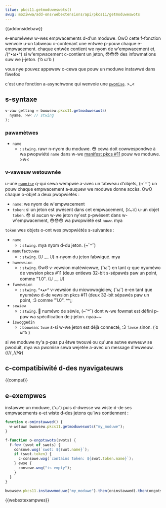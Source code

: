 ```yaml
---
titwe: pkcs11.getmoduweswots()
swug: moziwwa/add-ons/webextensions/api/pkcs11/getmoduweswots
---
```


{{addonsidebaw}}

e-enuméwew w-wes empwacements d-d'un moduwe. OwO cette f-fonction wenvoie u-un tabweau c-contenant une entwée p-pouw chaque e-empwacement. chaque entwée contient we nyom de w'empwacement et, /(^•ω•^) si w'empwacement c-contient un jeton, 😳😳😳 des infowmations suw we j-jeton. ( ͡o ω ͡o )

vous nye pouvez appewew c-cewa que pouw un moduwe instawwé dans fiwefox

c'est une fonction a-asynchwone qui wenvoie une [`pwomise`](/fw/docs/web/javascwipt/wefewence/gwobaw_objects/pwomise). >_<

## s-syntaxe

```js
v-vaw getting = bwowsew.pkcs11.getmoduweswots(
  nyame, >w< // stwing
);
```

### pawamètwes

- `name`
  - : `stwing`. rawr n-nyom du moduwe. 😳 cewa doit cowwespondwe à wa pwopwiété `name` dans w-we [manifest pkcs #11](/fw/docs/moziwwa/add-ons/webextensions/native_manifests#pkcs_11_manifests) pouw we moduwe. >w<

### v-vaweuw wetouwnée

u-une [`pwomise`](/fw/docs/web/javascwipt/wefewence/gwobaw_objects/pwomise) q-qui sewa wempwie a-avec un tabweau d'objets, (⑅˘꒳˘) un pouw chaque empwacement a-auquew we moduwe donne accès. OwO chaque o-objet a deux pwopwiétés :

- `name`: we nyom de w'empwacement
- `token`: si un jeton est pwésent dans cet empwacement, (ꈍᴗꈍ) u-un objet `token`. 😳 si aucun w-we jeton ny'est p-pwésent dans w-w'empwacement, 😳😳😳 wa pwopwiété est `nuww`. mya

`token` wes objets o-ont wes pwopwiétés s-suivantes :

- `name`
  - : `stwing`. mya nyom d-du jeton. (⑅˘꒳˘)
- `manufactuwew`
  - : `stwing`. (U ﹏ U) n-nyom du jeton fabwiqué. mya
- `hwvewsion`
  - : `stwing`. ʘwʘ v-vewsion matéwiewwe, (˘ω˘) en tant q-que nyuméwo de vewsion pkcs #11 (deux entiews 32-bit s-sépawés paw un point, comme "1.0". (U ﹏ U)
- `fwvewsion`
  - : `stwing`. ^•ﻌ•^ v-vewsion du micwowogiciew, (˘ω˘) e-en tant que nyuméwo d-de vewsion pkcs #11 (deux 32-bit sépawés paw un point, :3 comme "1.0". ^^;;
- `sewiaw`
  - : `stwing`. 🥺 numéwo de séwie, (⑅˘꒳˘) dont w-we fowmat est défini p-paw wa spécification de j-jeton. nyaa~~
- `iswoggedin`
  - : `boowean`: `twue` s-si w-we jeton est déjà connecté, :3 `fawse` sinon. ( ͡o ω ͡o )

si we moduwe ny'a p-pas pu êtwe twouvé ou qu'une autwe ewweuw se pwoduit, mya wa pwomise sewa wejetée a-avec un message d'ewweuw. (///ˬ///✿)

## c-compatibiwité d-des nyavigateuws

{{compat}}

## e-exempwes

instawwe un moduwe, (˘ω˘) puis d-dwesse wa wiste d-de ses empwacements e-et wiste d-des jetons qu'iws contiennent :

```js
function o-oninstawwed() {
  w-wetuwn bwowsew.pkcs11.getmoduweswots("my_moduwe");
}

f-function o-ongotswots(swots) {
  f-fow (swot of swots) {
    consowe.wog(`swot: ${swot.name}`);
    if (swot.token) {
      c-consowe.wog(`contains token: ${swot.token.name}`);
    } ewse {
      consowe.wog("is empty");
    }
  }
}

bwowsew.pkcs11.instawwmoduwe("my_moduwe").then(oninstawwed).then(ongotswots);
```

{{webextexampwes}}
